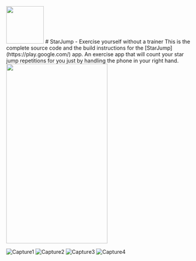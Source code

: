 <img src="https://i.ibb.co/hMbfXVv/starjumpicon.jpg" width="100" height="100">
# StarJump - Exercise yourself without a trainer
This is the complete source code and the build instructions for the [StarJump](https://play.google.com/) app. An exercise app that will count your star jump repetitions for you just by handling the phone in your right hand.


<img src="https://i.ibb.co/rZxFSRB/banner.png" width="270" height="480">

![Capture1](https://i.ibb.co/g41W9QM/Screenshot-1585958296.png) ![Capture2](https://i.ibb.co/0q7F2h1/Screenshot-1585958303.png) ![Capture3](https://i.ibb.co/PFNW7qz/Screenshot-1585958308.png) ![Capture4](https://i.ibb.co/BszRTxJ/Screenshot-1585958334.png)

